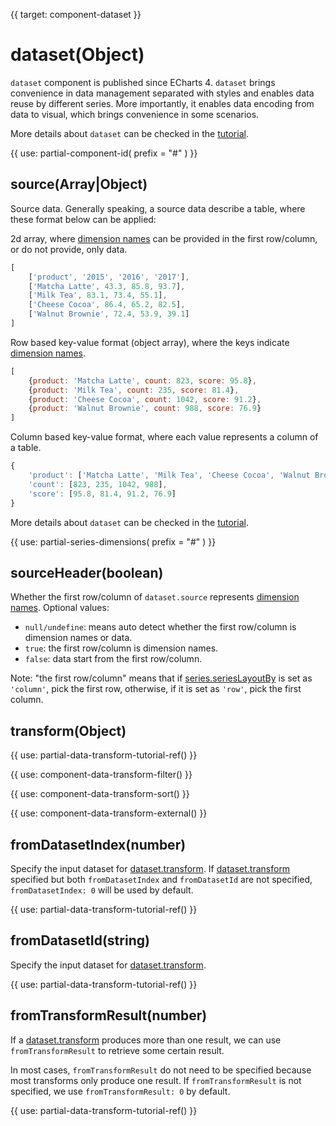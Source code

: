
{{ target: component-dataset }}

# dataset(Object)

`dataset` component is published since ECharts 4. `dataset` brings convenience in data management separated with styles and enables data reuse by different series. More importantly, it enables data encoding from data to visual, which brings convenience in some scenarios.

More details about `dataset` can be checked in the [tutorial](${handbookPath}concepts/dataset/).

{{ use: partial-component-id(
    prefix = "#"
) }}

## source(Array|Object)

Source data. Generally speaking, a source data describe a table, where these format below can be applied:

2d array, where [dimension names](~dataset.dimensions) can be provided in the first row/column, or do not provide, only data.

```js
[
    ['product', '2015', '2016', '2017'],
    ['Matcha Latte', 43.3, 85.8, 93.7],
    ['Milk Tea', 83.1, 73.4, 55.1],
    ['Cheese Cocoa', 86.4, 65.2, 82.5],
    ['Walnut Brownie', 72.4, 53.9, 39.1]
]
```

Row based key-value format (object array), where the keys indicate [dimension names](~dataset.dimensions).

```js
[
    {product: 'Matcha Latte', count: 823, score: 95.8},
    {product: 'Milk Tea', count: 235, score: 81.4},
    {product: 'Cheese Cocoa', count: 1042, score: 91.2},
    {product: 'Walnut Brownie', count: 988, score: 76.9}
]
```

Column based key-value format, where each value represents a column of a table.

```js
{
    'product': ['Matcha Latte', 'Milk Tea', 'Cheese Cocoa', 'Walnut Brownie'],
    'count': [823, 235, 1042, 988],
    'score': [95.8, 81.4, 91.2, 76.9]
}
```

More details about `dataset` can be checked in the [tutorial](${handbookPath}concepts/dataset/).

{{ use: partial-series-dimensions(
    prefix = "#"
) }}

## sourceHeader(boolean)

Whether the first row/column of `dataset.source` represents [dimension names](dataset.dimensions). Optional values:

+ `null/undefine`: means auto detect whether the first row/column is dimension names or data.
+ `true`: the first row/column is dimension names.
+ `false`: data start from the first row/column.

Note: "the first row/column" means that if [series.seriesLayoutBy](~series.seriesLayoutBy) is set as `'column'`, pick the first row, otherwise, if it is set as `'row'`, pick the first column.

## transform(Object)

{{ use: partial-data-transform-tutorial-ref() }}

{{ use: component-data-transform-filter() }}

{{ use: component-data-transform-sort() }}

{{ use: component-data-transform-external() }}

## fromDatasetIndex(number)

Specify the input dataset for [dataset.transform](~dataset.transform).
If [dataset.transform](~dataset.transform) specified but both `fromDatasetIndex` and `fromDatasetId` are not specified, `fromDatasetIndex: 0` will be used by default.

{{ use: partial-data-transform-tutorial-ref() }}

## fromDatasetId(string)

Specify the input dataset for [dataset.transform](~dataset.transform).

{{ use: partial-data-transform-tutorial-ref() }}

## fromTransformResult(number)

If a [dataset.transform](~dataset.transform) produces more than one result, we can use `fromTransformResult` to retrieve some certain result.

In most cases, `fromTransformResult` do not need to be specified because most transforms only produce one result. If `fromTransformResult` is not specified, we use `fromTransformResult: 0` by default.

{{ use: partial-data-transform-tutorial-ref() }}

